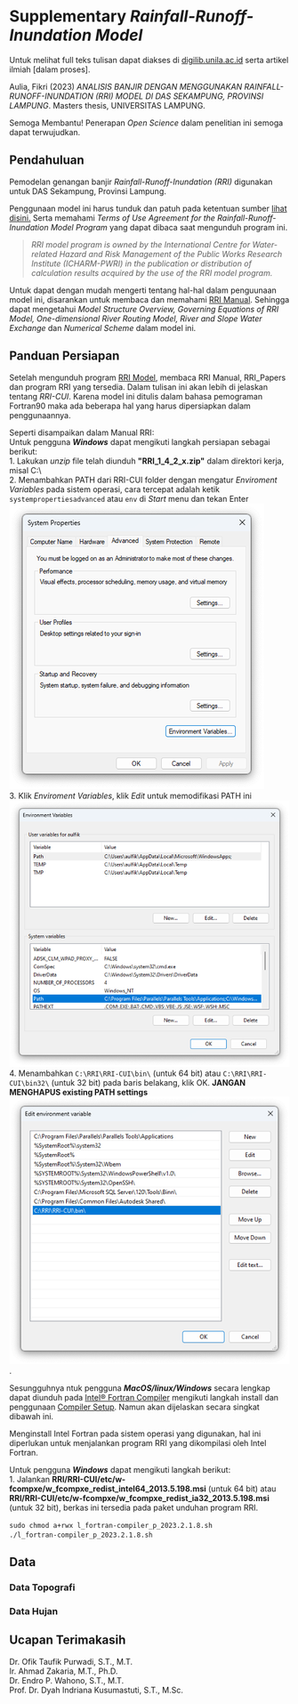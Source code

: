 # Supplementary *Rainfall-Runoff-Inundation Model* 

Untuk melihat full teks tulisan dapat diakses di  [digilib.unila.ac.id](http://digilib.unila.ac.id/id/eprint/72609) serta artikel ilmiah [dalam proses].

Aulia, Fikri (2023) *ANALISIS BANJIR DENGAN MENGGUNAKAN RAINFALL-RUNOFF-INUNDATION (RRI) MODEL DI DAS SEKAMPUNG, PROVINSI LAMPUNG*. Masters thesis, UNIVERSITAS LAMPUNG.

Semoga Membantu! Penerapan *Open Science* dalam penelitian ini semoga dapat terwujudkan.

## Pendahuluan

Pemodelan genangan banjir *Rainfall-Runoff-Inundation (RRI)* digunakan untuk DAS Sekampung, Provinsi Lampung.

Penggunaan model ini harus tunduk dan patuh pada ketentuan sumber [lihat disini.](https://www.pwri.go.jp/icharm/research/rri/rri_top.html) Serta memahami *Terms of Use Agreement for the Rainfall-Runoff-Inundation Model Program* yang dapat dibaca saat mengunduh program ini. 

>*RRI model program is owned by the International Centre for Water-related Hazard and Risk Management of the Public Works Research Institute (ICHARM-PWRI) in the publication or distribution of calculation results acquired by the use of the RRI model program.*

Untuk dapat dengan mudah mengerti tentang hal-hal dalam penguunaan model ini, disarankan untuk membaca dan memahami [RRI Manual](https://www.pwri.go.jp/icharm/research/rri/rri_top.html). Sehingga dapat mengetahui *Model Structure Overview,* *Governing Equations of RRI Model,* *One-dimensional River Routing Model,* *River and Slope Water Exchange* dan *Numerical Scheme* dalam model ini.

## Panduan Persiapan

Setelah mengunduh program [RRI Model](https://www.pwri.go.jp/icharm/research/rri/rri_top.html), membaca RRI Manual, RRI_Papers dan program RRI yang tersedia. Dalam tulisan ini akan lebih di jelaskan tentang *RRI-CUI*. Karena model ini ditulis dalam bahasa pemograman Fortran90 maka ada beberapa hal yang harus dipersiapkan dalam penggunaannya. 

Seperti disampaikan dalam Manual RRI:  
Untuk pengguna _**Windows**_ dapat mengikuti langkah persiapan sebagai berikut:  
    1. Lakukan *unzip* file telah diunduh **"RRI_1_4_2_x.zip"** dalam direktori kerja, misal C:\   
    2. Menambahkan PATH dari RRI-CUI folder dengan mengatur *Enviroment Variables* pada sistem operasi, cara tercepat adalah ketik `systempropertiesadvanced` atau `env` di *Start* menu dan tekan Enter  
    ![Enviroment Variables](./images/SCR-20231003-qegl.png "Enviroment Variables")  
    3. Klik *Enviroment Variables*, klik *Edit* untuk memodifikasi PATH ini
    ![Enviroment Variables](./images/SCR-20231003-qgdz.png "Enviroment Variables")  
    4. Menambahkan `C:\RRI\RRI-CUI\bin\` (untuk 64 bit) atau `C:\RRI\RRI-CUI\bin32\` (untuk 32 bit) pada baris belakang, klik OK. **JANGAN MENGHAPUS existing PATH settings**
    ![add PATH](./images/SCR-20231003-qimv.png "add PATH").   

Sesungguhnya ntuk pengguna _**MacOS/linux/Windows**_ secara lengkap dapat diunduh pada [Intel® Fortran Compiler](https://www.intel.com/content/www/us/en/developer/tools/oneapi/fortran-compiler.html#gs.6hhzgj) mengikuti langkah install dan penggunaan [Compiler Setup](https://www.intel.com/content/www/us/en/docs/fortran-compiler/developer-guide-reference/2023-2/compiler-setup.html). Namun akan dijelaskan secara singkat dibawah ini.

Menginstall Intel Fortran pada sistem operasi yang digunakan, hal ini diperlukan untuk menjalankan program RRI yang dikompilasi oleh Intel Fortran.   

Untuk pengguna _**Windows**_ dapat mengikuti langkah berikut:  
    1. Jalankan **RRI/RRI-CUI/etc/w-fcompxe/w_fcompxe_redist_intel64_2013.5.198.msi** (untuk 64 bit) atau **RRI/RRI-CUI/etc/w-fcompxe/w_fcompxe_redist_ia32_2013.5.198.msi** (untuk 32 bit), berkas ini tersedia pada paket unduhan program RRI.    



`sudo chmod a+rwx l_fortran-compiler_p_2023.2.1.8.sh`   
`./l_fortran-compiler_p_2023.2.1.8.sh`

## Data

### Data Topografi


### Data Hujan

## Ucapan Terimakasih

Dr. Ofik Taufik Purwadi, S.T., M.T.  
Ir. Ahmad Zakaria, M.T., Ph.D.  
Dr. Endro P. Wahono, S.T., M.T.  
Prof. Dr. Dyah Indriana Kusumastuti, S.T., M.Sc.  
